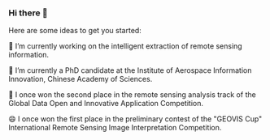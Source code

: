 ### Hi there 👋


Here are some ideas to get you started:

🔭 I’m currently working on the intelligent extraction of remote sensing information.

🌱 I’m currently a PhD candidate at the Institute of Aerospace Information Innovation, Chinese Academy of Sciences.

👯 I once won the second place in the remote sensing analysis track of the Global Data Open and Innovative Application Competition.

😄 I once won the first place in the preliminary contest of the "GEOVIS Cup" International Remote Sensing Image Interpretation Competition.
